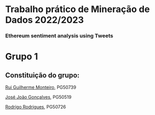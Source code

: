 # Trabalho prático de Mineração de Dados 2022/2023
### Ethereum sentiment analysis using Tweets 

# Grupo 1
## Constituição do grupo:

[Rui Guilherme Monteiro](https://github.com/rushmetra), PG50739

[José João Gonçalves](https://github.com/jjgonc), PG50519

[Rodrigo Rodrigues](https://github.com/webst2r), PG50726  

